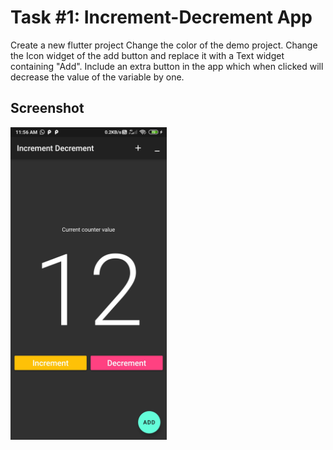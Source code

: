 # Task #1: Increment-Decrement App
Create a new flutter project
Change the color of the demo project.
Change the Icon widget of the add button and replace it with a Text widget containing "Add".
Include an extra button in the app which when clicked will decrease the value of the variable by one.

## Screenshot
<img src="https://raw.githubusercontent.com/AbhayVAshokan/TinkerHub-Learn-From-Home/master/Task%20%231/Screenshot.jpg" height="500"/>
